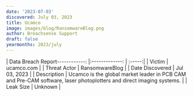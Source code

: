 ```yaml
---
date: '2023-07-03'
discovered: July 03, 2023
title: Ucamco
image: images/blog/RansomwareBlog.png
author: Breachsense Support
draft: false
yearmonths: 2023/july
---
```


| Data Breach Report------------:     |:-------------:    | :-----:|
| Victim      | ucamco.com      | 
| Threat Actor      | RansomwareBlog      | 
| Date Discovered      | Jul 03, 2023      | 
| Description      | Ucamco is the global market leader in PCB CAM and Pre-CAM software, laser photoplotters and direct imaging systems.      | 
| Leak Size      | Unknown      | 

